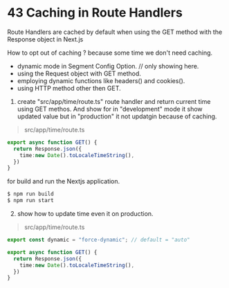 # 43 Caching in Route Handlers  

Route Handlers are cached by default when using the GET method with the Response object in Next.js   

How to opt out of caching ? because some time we don't need caching.  
 * dynamic mode in Segment Config Option. // only showing here.    
 * using the Request object with GET method.  
 * employing dynamic functions like headers() and cookies().    
 * using HTTP method other then GET.  

 1. create "src/app/time/route.ts" route handler and return current time using GET methos. And show for in "development" mode it show updated value but in "production" it not updatgin because of caching.   
 >src/app/time/route.ts  
```ts 
export async function GET() {
  return Response.json({
    time:new Date().toLocaleTimeString(),
  })
}
```

for build and run the Nextjs application.  
```bash 
$ npm run build  
$ npm run start
```

2. show how to update time even it on production.  
 >src/app/time/route.ts  
```ts 
export const dynamic = "force-dynamic"; // default = "auto"

export async function GET() {
  return Response.json({
    time:new Date().toLocaleTimeString(),
  })
}
``` 
